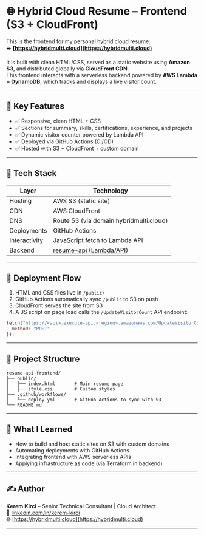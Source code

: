 # 🌐 Hybrid Cloud Resume – Frontend (S3 + CloudFront)

This is the frontend for my personal hybrid cloud resume:  
➡️ **[https://hybridmulti.cloud](https://hybridmulti.cloud)**

It is built with clean HTML/CSS, served as a static website using **Amazon S3**, and distributed globally via **CloudFront CDN**.  
This frontend interacts with a serverless backend powered by **AWS Lambda + DynamoDB**, which tracks and displays a live visitor count.

---

## 🎯 Key Features

- ✅ Responsive, clean HTML + CSS
- ✅ Sections for summary, skills, certifications, experience, and projects
- ✅ Dynamic visitor counter powered by Lambda API
- ✅ Deployed via GitHub Actions (CI/CD)
- ✅ Hosted with S3 + CloudFront + custom domain

---

## 🧱 Tech Stack

| Layer       | Technology         |
|-------------|--------------------|
| Hosting     | AWS S3 (static site) |
| CDN         | AWS CloudFront     |
| DNS         | Route 53 (via domain hybridmulti.cloud) |
| Deployments | GitHub Actions     |
| Interactivity | JavaScript fetch to Lambda API |
| Backend     | [resume-api (Lambda/API)](https://github.com/hybridmulticloud/resume-api)

---

## 🚀 Deployment Flow

1. HTML and CSS files live in `/public/`
2. GitHub Actions automatically sync `/public` to S3 on push
3. CloudFront serves the site from S3
4. A JS script on page load calls the `/UpdateVisitorCount` API endpoint:
```js
fetch("https://<api>.execute-api.<region>.amazonaws.com/UpdateVisitorCount", {
  method: "POST"
});
```

---

## 📁 Project Structure

```
resume-api-frontend/
├── public/
│   ├── index.html       # Main resume page
│   ├── style.css        # Custom styles
├── .github/workflows/
│   └── deploy.yml       # GitHub Actions to sync with S3
└── README.md
```

---

## 🧠 What I Learned

- How to build and host static sites on S3 with custom domains
- Automating deployments with GitHub Actions
- Integrating frontend with AWS serverless APIs
- Applying infrastructure as code (via Terraform in backend)

---

## ✍️ Author

**Kerem Kirci** – Senior Technical Consultant | Cloud Architect  
🔗 [linkedin.com/in/kerem-kirci](https://linkedin.com/in/kerem-kirci)  
🌐 [https://hybridmulti.cloud](https://hybridmulti.cloud)

---
